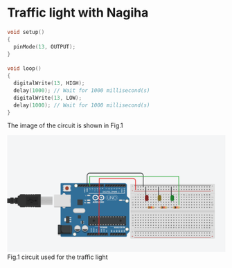 # Traffic light with Nagiha

```.c
void setup()
{
  pinMode(13, OUTPUT);
}

void loop()
{
  digitalWrite(13, HIGH);
  delay(1000); // Wait for 1000 millisecond(s)
  digitalWrite(13, LOW);
  delay(1000); // Wait for 1000 millisecond(s)
}

```


The image of the circuit is shown in Fig.1

![Circuit](Circuit.png)
Fig.1 circuit used for the traffic light
